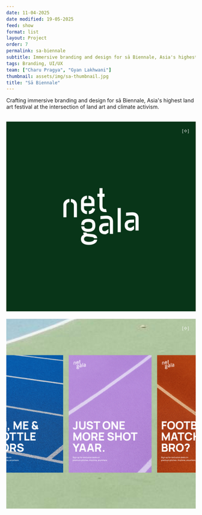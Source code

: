 ```yaml
---
date: 11-04-2025
date modified: 19-05-2025
feed: show
format: list
layout: Project
order: 7
permalink: sa-biennale
subtitle: Immersive branding and design for sā Biennale, Asia's highest land art festival
tags: Branding, UI/UX
team: ["Charu Pragya", "Gyan Lakhwani"]
thumbnail: assets/img/sa-thumbnail.jpg
title: "Sā Biennale"
---
```


Crafting immersive branding and design for sā Biennale, Asia's highest land art festival at the intersection of land art and climate activism.

<div class="img-grid">
  <img src="../assets/img/ng-logo.jpg" alt="A sunny beach">
  <img src="../assets/img/ng-posters.jpg" alt="A sunny beach">
</div>